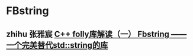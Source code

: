 # FBstring



## zhihu 张雅宸 [C++ folly库解读（一） Fbstring —— 一个完美替代std::string的库](https://zhuanlan.zhihu.com/p/348614098)

